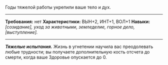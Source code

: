 Годы тяжелой работы укрепили ваше тело и дух.
****
**Требования:** нет
**Характеристики:** ВЫН+2, ИНТ+1, ВОЛ+1
**Навыки:** *\[созидание\], уход за животными, земледелие, горное дело, \[выступление\].*
****
***Тяжелые испытания.*** Жизнь в угнетении научила вас преодолевать любые трудности; вы получаете дополнительную кость отсчета до смерти, когда ваше Здоровье опускается до 0.